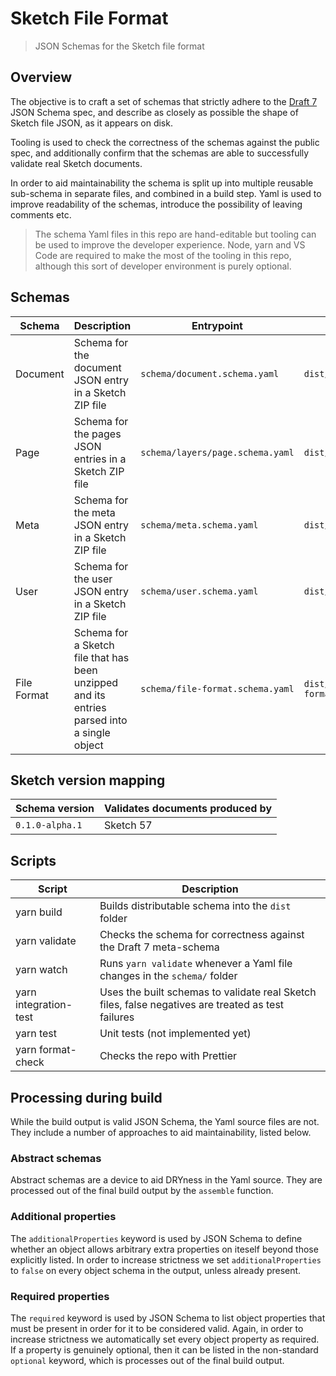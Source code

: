 # Sketch File Format

> JSON Schemas for the Sketch file format

## Overview

The objective is to craft a set of schemas that strictly adhere to the
[Draft 7](https://json-schema.org/draft-07/json-schema-release-notes.html) JSON
Schema spec, and describe as closely as possible the shape of Sketch file JSON,
as it appears on disk.

Tooling is used to check the correctness of the schemas against the public spec,
and additionally confirm that the schemas are able to successfully validate real
Sketch documents.

In order to aid maintainability the schema is split up into multiple reusable
sub-schema in separate files, and combined in a build step. Yaml is used to
improve readability of the schemas, introduce the possibility of leaving
comments etc.

> The schema Yaml files in this repo are hand-editable but tooling can be used
> to improve the developer experience. Node, yarn and VS Code are required to
> make the most of the tooling in this repo, although this sort of developer
> environment is purely optional.

## Schemas

| Schema      | Description                                                                                 | Entrypoint                       | Build output                   |
| ----------- | ------------------------------------------------------------------------------------------- | -------------------------------- | ------------------------------ |
| Document    | Schema for the document JSON entry in a Sketch ZIP file                                     | `schema/document.schema.yaml`    | `dist/document.schema.json`    |
| Page        | Schema for the pages JSON entries in a Sketch ZIP file                                      | `schema/layers/page.schema.yaml` | `dist/page.schema.json`        |
| Meta        | Schema for the meta JSON entry in a Sketch ZIP file                                         | `schema/meta.schema.yaml`        | `dist/meta.schema.json`        |
| User        | Schema for the user JSON entry in a Sketch ZIP file                                         | `schema/user.schema.yaml`        | `dist/user.schema.json`        |
| File Format | Schema for a Sketch file that has been unzipped and its entries parsed into a single object | `schema/file-format.schema.yaml` | `dist/file-format.schema.json` |

## Sketch version mapping

| Schema version  | Validates documents produced by |
| --------------- | ------------------------------- |
| `0.1.0-alpha.1` | Sketch 57                       |

## Scripts

| Script                | Description                                                                                        |
| --------------------- | -------------------------------------------------------------------------------------------------- |
| yarn build            | Builds distributable schema into the `dist` folder                                                 |
| yarn validate         | Checks the schema for correctness against the Draft 7 meta-schema                                  |
| yarn watch            | Runs `yarn validate` whenever a Yaml file changes in the `schema/` folder                          |
| yarn integration-test | Uses the built schemas to validate real Sketch files, false negatives are treated as test failures |
| yarn test             | Unit tests (not implemented yet)                                                                   |
| yarn format-check     | Checks the repo with Prettier                                                                      |

## Processing during build

While the build output is valid JSON Schema, the Yaml source files are not. They
include a number of approaches to aid maintainability, listed below.

### Abstract schemas

Abstract schemas are a device to aid DRYness in the Yaml source. They are
processed out of the final build output by the `assemble` function.

### Additional properties

The `additionalProperties` keyword is used by JSON Schema to define whether an
object allows arbitrary extra properties on iteself beyond those explicitly
listed. In order to increase strictness we set `additionalProperties` to `false`
on every object schema in the output, unless already present.

### Required properties

The `required` keyword is used by JSON Schema to list object properties that
must be present in order for it to be considered valid. Again, in order to
increase strictness we automatically set every object property as required. If a
property is genuinely optional, then it can be listed in the non-standard
`optional` keyword, which is processes out of the final build output.
